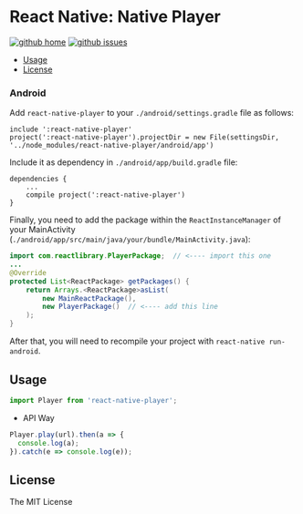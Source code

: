 # React Native: Native Player

[![github home](https://img.shields.io/badge/gaetanozappi-react--native--player-blue.svg?style=flat-square)](https://github.com/gaetanozappi/react-native-player)
[![github issues](https://img.shields.io/github/issues/gaetanozappi/react-native-player.svg?style=flat-square)](https://github.com/gaetanozappi/react-native-player/issues)

-   [Usage](#usage)
-   [License](#license)

### Android

Add `react-native-player` to your `./android/settings.gradle` file as follows:

```text
include ':react-native-player'
project(':react-native-player').projectDir = new File(settingsDir, '../node_modules/react-native-player/android/app')
```

Include it as dependency in `./android/app/build.gradle` file:

```text
dependencies {
    ...
    compile project(':react-native-player')
}
```

Finally, you need to add the package within the `ReactInstanceManager` of your
MainActivity (`./android/app/src/main/java/your/bundle/MainActivity.java`):

```java
import com.reactlibrary.PlayerPackage;  // <---- import this one
...
@Override
protected List<ReactPackage> getPackages() {
    return Arrays.<ReactPackage>asList(
        new MainReactPackage(),
        new PlayerPackage()  // <---- add this line
    );
}
```

After that, you will need to recompile
your project with `react-native run-android`.

## Usage

```javascript
import Player from 'react-native-player';
```

- API Way

```javascript
Player.play(url).then(a => {
  console.log(a);
}).catch(e => console.log(e));
```

## License
The MIT License
